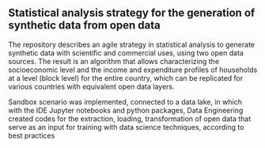 ## Statistical analysis strategy for the generation of synthetic data from open data

The repository describes an agile strategy in statistical analysis to generate synthetic data with scientific and commercial uses, using two open data sources. The result is an algorithm that allows characterizing the socioeconomic level and the income and expenditure profiles of households at a level (block level) for the entire country, which can be replicated for various countries with equivalent open data layers.

Sandbox scenario was implemented, connected to a data lake, in which with the IDE Jupyter notebooks and python packages, Data Engineering created codes for the extraction, loading, transformation of open data that serve as an input for training with data science techniques, according to best practices
